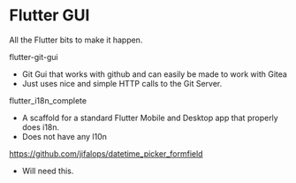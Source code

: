 # Flutter GUI

All the Flutter bits to make it happen.

flutter-git-gui

- Git Gui that works with github and can easily be made to work with Gitea
- Just uses nice and simple HTTP calls to the Git Server.


flutter_i18n_complete

- A scaffold for a standard Flutter Mobile and Desktop app that properly does i18n.
- Does not have any l10n

https://github.com/jifalops/datetime_picker_formfield
- Will need this.



